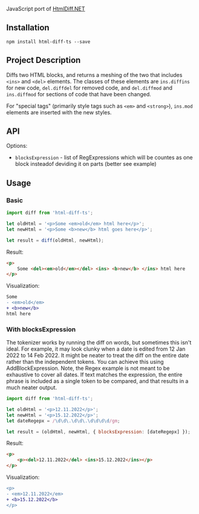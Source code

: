 JavaScript port of [HtmlDiff.NET](https://github.com/Rohland/htmldiff.net)

## Installation

`npm install html-diff-ts --save`

## Project Description

Diffs two HTML blocks, and returns a meshing of the two that includes `<ins>` and `<del>` elements. The classes of these elements are `ins.diffins` for new code, `del.diffdel` for removed code, and `del.diffmod` and `ins.diffmod` for sections of code that have been changed.

For "special tags" (primarily style tags such as `<em>` and `<strong>`), `ins.mod` elements are inserted with the new styles.

## API

Options:

-   `blocksExpression` - list of RegExpressions which will be countes as one block insteadof deviding it on parts (better see example)

## Usage

### Basic

```javascript
import diff from 'html-diff-ts';

let oldHtml = '<p>Some <em>old</em> html here</p>';
let newHtml = '<p>Some <b>new</b> html goes here</p>';

let result = diff(oldHtml, newHtml);
```

Result:

```html
<p>
    Some <del><em>old</em></del> <ins> <b>new</b> </ins> html here
</p>
```

Visualization:

```diff
Some
- <em>old</em>
+ <b>new</b>
html here
```

### With blocksExpression

The tokenizer works by running the diff on words, but sometimes this isn't ideal. For example, it may look clunky when a date is edited from 12 Jan 2022 to 14 Feb 2022. It might be neater to treat the diff on the entire date rather than the independent tokens.
You can achieve this using AddBlockExpression. Note, the Regex example is not meant to be exhaustive to cover all dates. If text matches the expression, the entire phrase is included as a single token to be compared, and that results in a much neater output.

```javascript
import diff from 'html-diff-ts';

let oldHtml = '<p>12.11.2022</p>';
let newHtml = '<p>15.12.2022</p>';
let dateRegepx = /\d\d\.\d\d\.\d\d\d\d/gm;

let result = (oldHtml, newHtml, { blocksExpression: [dateRegepx] });
```

Result:

```html
<p>
    <p><del>12.11.2022</del> <ins>15.12.2022</ins></p>
</p>
```

Visualization:

```diff
<p>
- <em>12.11.2022</em>
+ <b>15.12.2022</b>
</p>
```
